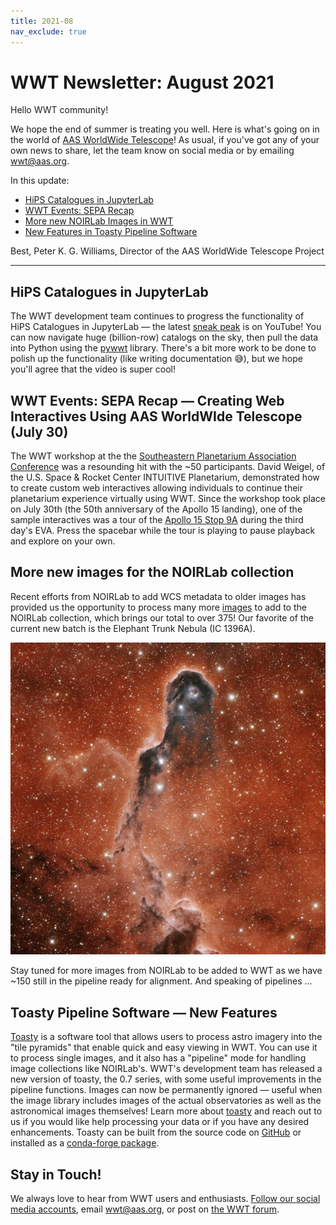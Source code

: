 ```yaml
---
title: 2021-08
nav_exclude: true
---
```


# WWT Newsletter: August 2021

Hello WWT community!

We hope the end of summer is treating you well. Here is what's going on in the
world of [AAS WorldWide Telescope](https://worldwidetelescope.org/home/)! As
usual, if you've got any of your own news to share, let the team know on social
media or by emailing <wwt@aas.org>.

In this update:

- [HiPS Catalogues in JupyterLab](#hips-catalogues-in-jupyterlab)
- [WWT Events: SEPA Recap](#wwt-events-sepa-recap--creating-web-interactives-using-aas-worldwide-telescope-july-30)
- [More new NOIRLab Images in WWT](#more-new-images-for-the-noirlab-collection)
- [New Features in Toasty Pipeline Software](#toasty-pipeline-software--new-features)

Best,
Peter K. G. Williams, Director of the AAS WorldWide Telescope Project

---

## HiPS Catalogues in JupyterLab

The WWT development team continues to progress the functionality of HiPS
Catalogues in JupyterLab — the latest [sneak peak](https://youtu.be/rObWcR5L4EU)
is on YouTube! You can now navigate huge (billion-row) catalogs on the sky, then
pull the data into Python using the [pywwt](https://pywwt.readthedocs.io/)
library. There's a bit more work to be done to polish up the functionality (like
writing documentation 😅), but we hope you'll agree that the video is super
cool!


## WWT Events: SEPA Recap — Creating Web Interactives Using AAS WorldWIde Telescope (July 30)

The WWT workshop at the the [Southeastern Planetarium Association
Conference](http://www.sepadomes.org/portfolio/sepa-2021-virtual-meeting/) was a
resounding hit with the ~50 participants. David Weigel, of the U.S. Space &
Rocket Center INTUITIVE Planetarium, demonstrated how to create custom web
interactives allowing individuals to continue their planetarium experience
virtually using WWT. Since the workshop took place on July 30th (the 50th
anniversary of the Apollo 15 landing), one of the sample interactives was a tour
of the [Apollo 15 Stop 9A](https://bit.ly/wwt-a15_s9a) during the third day's
EVA. Press the spacebar while the tour is playing to pause playback and explore
on your own.


## More new images for the NOIRLab collection

Recent efforts from NOIRLab to add WCS metadata to older images has provided us
the opportunity to process many more [images](https://bit.ly/wwt-noirlab_aug21)
to add to the NOIRLab collection, which brings our total to over 375! Our
favorite of the current new batch is the Elephant Trunk Nebula (IC 1396A).

![Elephant Trunk Nebula](./noao1507a.jpg)

Stay tuned for more images from NOIRLab to be added to WWT as we have ~150 still
in the pipeline ready for alignment. And speaking of pipelines ...


## Toasty Pipeline Software — New Features

[Toasty](https://toasty.readthedocs.io/) is a software tool that allows users to
process astro imagery into the "tile pyramids" that enable quick and easy
viewing in WWT. You can use it to process single images, and it also has a
"pipeline" mode for handling image collections like NOIRLab's. WWT's development
team has released a new version of toasty, the 0.7 series, with some useful
improvements in the pipeline functions. Images can now be permanently ignored —
useful when the image library includes images of the actual observatories as
well as the astronomical images themselves! Learn more about
[toasty](https://toasty.readthedocs.io/) and reach out to us if you would like
help processing your data or if you have any desired enhancements. Toasty can be
built from the source code on
[GitHub](https://github.com/WorldWideTelescope/toasty) or installed as a
[conda-forge package](https://anaconda.org/conda-forge/toasty/).


## Stay in Touch!

We always love to hear from WWT users and enthusiasts. [Follow our social media
accounts](https://worldwidetelescope.org/connect/), email <wwt@aas.org>, or post
on [the WWT forum](https://wwt-forum.org/).
